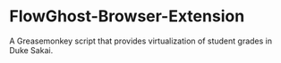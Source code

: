 # FlowGhost-Browser-Extension
A Greasemonkey script that provides virtualization of student grades in Duke Sakai.

